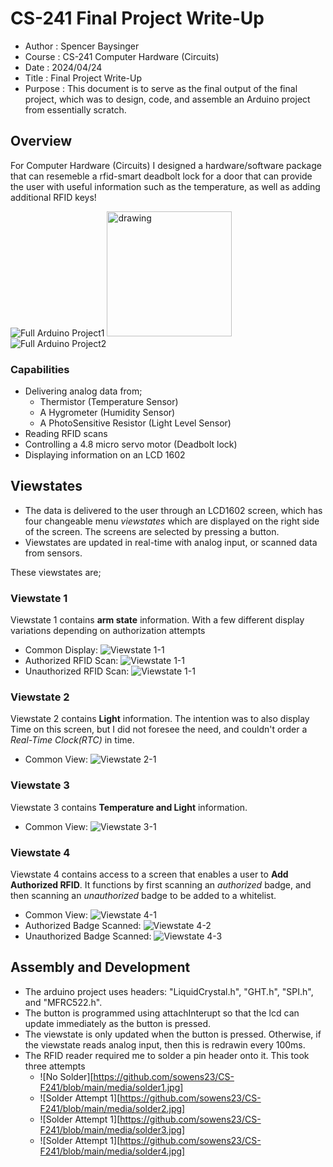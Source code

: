 # CS-241 Final Project Write-Up
- Author  : Spencer Baysinger
- Course  : CS-241 Computer Hardware (Circuits)
- Date    : 2024/04/24
- Title   : Final Project Write-Up
- Purpose : This document is to serve as the final output of the final project, which was to design, code, and assemble an Arduino project from essentially scratch.

## Overview
For Computer Hardware (Circuits) I designed a hardware/software package that can resemeble a rfid-smart deadbolt lock for a door that can provide the user with useful information such as the temperature, as well as adding additional RFID keys!

![Full Arduino Project1]()
<img src="![drawing.jpg](https://github.com/sowens23/CS-F241/blob/main/media/fullpic1.jpg)" alt="drawing" width="200"/>
![Full Arduino Project2](https://github.com/sowens23/CS-F241/blob/main/media/fullpic2.jpg)

### Capabilities
  - Delivering analog data from;
    - Thermistor (Temperature Sensor) 
    - A Hygrometer (Humidity Sensor)
    - A PhotoSensitive Resistor (Light Level Sensor)
  - Reading RFID scans
  - Controlling a 4.8 micro servo motor (Deadbolt lock)
  - Displaying information on an LCD 1602

## Viewstates

- The data is delivered to the user through an LCD1602 screen, which has four changeable menu *viewstates* which are displayed on the right side of the screen. The screens are selected by pressing a button.
- Viewstates are updated in real-time with analog input, or scanned data from sensors.

These viewstates are;

### **Viewstate 1**
Viewstate 1 contains **arm state** information. With a few different display variations depending on authorization attempts
- Common Display: ![Viewstate 1-1](https://github.com/sowens23/CS-F241/blob/main/media/1-1.jpg)
- Authorized RFID Scan: ![Viewstate 1-1](https://github.com/sowens23/CS-F241/blob/main/media/1-2.jpg)
- Unauthorized RFID Scan: ![Viewstate 1-1](https://github.com/sowens23/CS-F241/blob/main/media/1-3.jpg)

### **Viewstate 2**
Viewstate 2 contains **Light** information. The intention was to also display Time on this screen, but I did not foresee the need, and couldn't order a *Real-Time Clock(RTC)* in time.
  - Common View: ![Viewstate 2-1](https://github.com/sowens23/CS-F241/blob/main/media/2-1.jpg)

### **Viewstate 3**
Viewstate 3 contains **Temperature and Light** information. 
  - Common View: ![Viewstate 3-1](https://github.com/sowens23/CS-F241/blob/main/media/3-1.jpg)

### **Viewstate 4**
Viewstate 4 contains access to a screen that enables a user to **Add Authorized RFID**. It functions by first scanning an *authorized* badge, and then scanning an *unauthorized* badge to be added to a whitelist. 
  - Common View: ![Viewstate 4-1](https://github.com/sowens23/CS-F241/blob/main/media/4-1.jpg)
  - Authorized Badge Scanned: ![Viewstate 4-2](https://github.com/sowens23/CS-F241/blob/main/media/4-2.jpg)
  - Unauthorized Badge Scanned: ![Viewstate 4-3](https://github.com/sowens23/CS-F241/blob/main/media/4-3.jpg)

## Assembly and Development
- The arduino project uses headers: "LiquidCrystal.h", "GHT.h", "SPI.h", and "MFRC522.h". 
- The button is programmed using attachInterupt so that the lcd can update immediately as the button is pressed.
- The viewstate is only updated when the button is pressed. Otherwise, if the viewstate reads analog input, then this is redrawin every 100ms.
- The RFID reader required me to solder a pin header onto it. This took three attempts
  - ![No Solder][https://github.com/sowens23/CS-F241/blob/main/media/solder1.jpg]
  - ![Solder Attempt 1][https://github.com/sowens23/CS-F241/blob/main/media/solder2.jpg]
  - ![Solder Attempt 1][https://github.com/sowens23/CS-F241/blob/main/media/solder3.jpg]
  - ![Solder Attempt 1][https://github.com/sowens23/CS-F241/blob/main/media/solder4.jpg]
